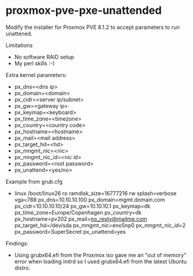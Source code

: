 # proxmox-pve-pxe-unattended

Modify the installer for Proxmox PVE 8.1.2 to accept parameters to run unattened.

Limitations
- No software RAID setup
- My perl skills :-)

Extra kernel parameters:
 - px_dns=\<dns ip\>
 - px_domain=\<domain\>
 - px_cidr=\<server ip/subnet\>
 - px_gw=\<gateway ip\>
 - px_keymap=\<keyboard\>
 - px_time_zone=\<timezone\>
 - px_country=\<country code\>
 - px_hostname=\<hostname\>
 - px_mail=\<mail address\>
 - px_target_hd=\<hd\>
 - px_mngmt_nic=\<nic\>
 - px_mngmt_nic_id=\<nic id\>
 - px_password=\<root password\>
 - px_unattend=\<yes/no\>

 Example from grub.cfg
- linux   /boot/linux26 ro ramdisk_size=16777216 rw splash=verbose vga=788 px_dns=10.10.10.100 px_domain=mgmt.domain.com px_cidr=10.10.10.10/24 px_gw=10.10.10.1 px_keymap=dk px_time_zone=Europe/Copenhagen px_country=dk px_hostname=pv202 px_mail=no_reply@mailme.com px_target_hd=/dev/sda px_mngmt_nic=eno5np0 px_mngmt_nic_id=2 px_password=SuperSecret px_unattend=yes

Findings:
 - Using grubx64.efi from the Proxmox iso gave me an "out of memory" error when loading initrd so I used grubx64.efi from the latest Ubuntu distro.
  
  
